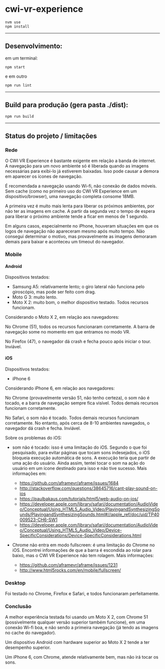 # cwi-vr-experience

```
nvm use
npm install
```

---

## Desenvolvimento:

  em um terminal:
  ```
  npm start
  ```

  e em outro
  ```
  npm run lint
  ```

---

## Build para produção (gera pasta ./dist):

```
npm run build
```

---

## Status do projeto / limitações

### Rede

O CWI VR Experience é bastante exigente em relação a banda de internet. A navegação para um novo ambiente só é liberada quando as imagens necessárias para exibi-lo já estiverem baixadas. Isso pode causar a demora em aparecer os ícones de navegação.

É recomendada a navegação usando Wi-fi, não conexão de dados móveis. Sem cache (como no primeiro uso do CWI VR Experience em um dispositivo/browser), uma navegação completa consome 18MB.

A primeira vez é muito mais lenta para liberar os próximos ambientes, por não ter as imagens em cache. A partir da segunda vez o tempo de espera para liberar o próximo ambiente tende a ficar em menos de 1 segundo.

Em alguns casos, especialmente no iPhone, houveram situações em que os logos de navegação não apareceram mesmo após muito tempo. Não consegui determinar o motivo, mas provavelmente as imagens demoraram demais para baixar e aconteceu um timeout do navegador.

### Mobile

#### Android

Dispositivos testados:

- Samsung A5: relativamente lento; o giro lateral não funciona pelo giroscópio, mas pode ser feito com drag.
- Moto G 3: muito lento.
- Moto X 2: muito bom, o melhor dispositivo testado. Todos recursos funcionam.

Considerando o Moto X 2, em relação aos navegadores:

No Chrome (51), todos os recursos funcionaram corretamente. A barra de navegação some no momento em que entramos no modo VR.

No Firefox (47), o navegador dá crash e fecha pouco após iniciar o tour. Inviável.

#### iOS

Dispositivos testados:

- iPhone 6

Considerando iPhone 6, em relação aos navegadores:

No Chrome (provavelmente versão 51, não tenho certeza), o som não é tocado, e a barra de navegação sempre fica visível. Todos demais recursos funcionam corretamente.

No Safari, o som não é tocado. Todos demais recursos funcionam corretamente. No entanto, após cerca de 8-10 ambientes navegados, o navegador dá crash e fecha. Inviável.

Sobre os problemas do iOS:

- som não é tocado: isso é uma limitação do iOS. Segundo o que foi pesquisado, para evitar páginas que tocam sons indesejados, o iOS bloqueia execução automática de sons. A execução teria que partir de uma ação do usuário. Ainda assim, tentei tocar o som na ação do usuário em um ícone destinado para isso e não tive sucesso. Mais informações em:
  - https://github.com/aframevr/aframe/issues/1684
  - http://stackoverflow.com/questions/38645716/cant-play-sound-on-ios
  - https://paulbakaus.com/tutorials/html5/web-audio-on-ios/
  - https://developer.apple.com/library/safari/documentation/AudioVideo/Conceptual/Using_HTML5_Audio_Video/PlayingandSynthesizingSounds/PlayingandSynthesizingSounds.html#//apple_ref/doc/uid/TP40009523-CH6-SW1
  - https://developer.apple.com/library/safari/documentation/AudioVideo/Conceptual/Using_HTML5_Audio_Video/Device-SpecificConsiderations/Device-SpecificConsiderations.html

- Chrome não entra em modo fullscreen: é uma limitação do Chrome no iOS. Encontrei informações de que a barra é escondida ao rolar para baixo, mas o CWI VR Experience não tem rolagem. Mais informações:
  - https://github.com/aframevr/aframe/issues/1231
  - http://www.html5rocks.com/en/mobile/fullscreen/

### Desktop

Foi testado no Chrome, Firefox e Safari, e todos funcionaram perfeitamente.

### Conclusão

A melhor experiência testada foi usando um Moto X 2, com Chrome 51 (possivelmente qualquer versão superior também funcione), em uma conexão Wi-fi boa, e não sendo a primeira navegação (já tendo as imagens no cache do navegador).

Um dispositivo Android com hardware superior ao Moto X 2 tende a ter desempenho superior.

Um iPhone 6, com Chrome, atende relativamente bem, mas não irá tocar os sons.
